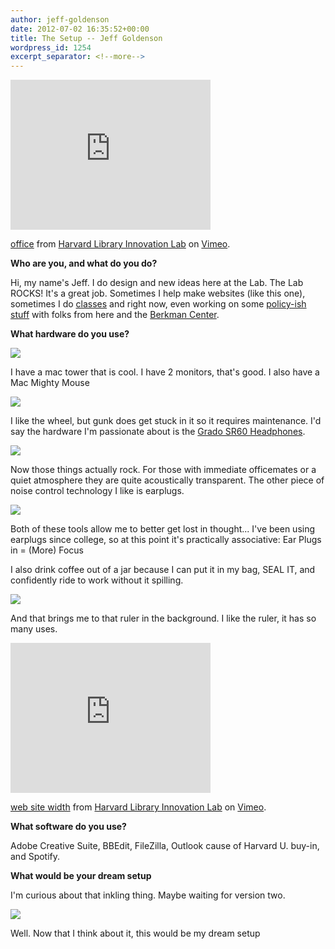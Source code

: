 ```yaml
---
author: jeff-goldenson
date: 2012-07-02 16:35:52+00:00
title: The Setup -- Jeff Goldenson
wordpress_id: 1254
excerpt_separator: <!--more-->
---
```


<div class="embed-container"><iframe title="Jeff's Office" width="320" height="240" src="http://player.vimeo.com/video/45073647" frameborder="0" allowfullscreen></iframe></div>

[office](http://vimeo.com/45073647) from [Harvard Library Innovation Lab](http://vimeo.com/user7144664) on [Vimeo](http://vimeo.com).

**Who are you, and what do you do?**

Hi, my name's Jeff.  I do design and new ideas here at the Lab.  The Lab ROCKS! It's a great job.  Sometimes I help make websites (like this one), sometimes I do [classes](http://www.librarytestkitchen.org/) and right now, even working on some [policy-ish stuff](http://librarylicense.org/) with folks from here and the [Berkman Center](http://cyber.law.harvard.edu/).

<!--more-->

**What hardware do you use?**

![](https://lil-blog-media.s3.amazonaws.com/2012/07/crib.jpg)

I have a mac tower that is cool.  I have 2 monitors, that's good.  I also have a Mac Mighty Mouse

![](https://lil-blog-media.s3.amazonaws.com/2012/07/mighty-Mouse2.jpg)

I like the wheel, but gunk does get stuck in it so it requires maintenance.  I'd say the hardware I'm passionate about is the [Grado SR60 Headphones](http://www.gradolabs.com/page_headphones.php?item=f4ba8830232696b5f580bd531134b668).

![](https://lil-blog-media.s3.amazonaws.com/2012/07/sonicPrivacy.jpg)

Now those things actually rock. For those with immediate officemates or a quiet atmosphere they are quite acoustically transparent. The other piece of noise control technology I like is earplugs.

![](https://lil-blog-media.s3.amazonaws.com/2012/07/noise-cancelling.jpg)

Both of these tools allow me to better get lost in thought...  I've been using earplugs since college, so at this point it's practically associative:  Ear Plugs in = (More) Focus

I also drink coffee out of a jar because I can put it in my bag, SEAL IT, and confidently ride to work without it spilling.

![](https://lil-blog-media.s3.amazonaws.com/2012/07/coffee-in-a-jar.jpg)

And that brings me to that ruler in the background.  I like the ruler, it has so many uses.

<div class="embed-container"><iframe title="Jeff's ruler" width="320" height="240" src="http://player.vimeo.com/video/45073425" frameborder="0" allowfullscreen></iframe></div>

[web site width](http://vimeo.com/45073425) from [Harvard Library Innovation Lab](http://vimeo.com/user7144664) on [Vimeo](http://vimeo.com).

**What software do you use?**

Adobe Creative Suite, BBEdit, FileZilla, Outlook cause of Harvard U. buy-in, and Spotify.

**What would be your dream setup**

I'm curious about that inkling thing.  Maybe waiting for version two.

![](https://lil-blog-media.s3.amazonaws.com/2012/07/Screen-shot-2012-07-02-at-12.44.10-PM.png)

Well.  Now that I think about it, this would be my dream setup
